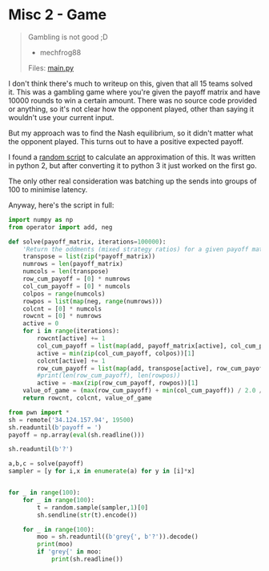 # Misc 2 - Game

> Gambling is not good ;D
> 
> - mechfrog88
>
> Files: [main.py](main.py)

I don't think there's much to writeup on this, given that all 15 teams solved it. This was a gambling game where you're given the payoff matrix and have 10000 rounds to win a certain amount. There was no source code provided or anything, so it's not clear how the opponent played, other than saying it wouldn't use your current input.

But my approach was to find the Nash equilibrium, so it didn't matter what the opponent played. This turns out to have a positive expected payoff.

I found a [random script](https://code.activestate.com/recipes/496825-game-theory-payoff-matrix-solver/) to calculate an approximation of this. It was written in python 2, but after converting it to python 3 it just worked on the first go.

The only other real consideration was batching up the sends into groups of 100 to minimise latency.

Anyway, here's the script in full:

```py
import numpy as np
from operator import add, neg

def solve(payoff_matrix, iterations=100000):
    'Return the oddments (mixed strategy ratios) for a given payoff matrix'
    transpose = list(zip(*payoff_matrix))
    numrows = len(payoff_matrix)
    numcols = len(transpose)
    row_cum_payoff = [0] * numrows
    col_cum_payoff = [0] * numcols
    colpos = range(numcols)
    rowpos = list(map(neg, range(numrows)))
    colcnt = [0] * numcols
    rowcnt = [0] * numrows
    active = 0
    for i in range(iterations):
        rowcnt[active] += 1        
        col_cum_payoff = list(map(add, payoff_matrix[active], col_cum_payoff))
        active = min(zip(col_cum_payoff, colpos))[1]
        colcnt[active] += 1       
        row_cum_payoff = list(map(add, transpose[active], row_cum_payoff))
        #print(len(row_cum_payoff), len(rowpos))
        active = -max(zip(row_cum_payoff, rowpos))[1]
    value_of_game = (max(row_cum_payoff) + min(col_cum_payoff)) / 2.0 / iterations
    return rowcnt, colcnt, value_of_game

from pwn import *
sh = remote('34.124.157.94', 19500)
sh.readuntil(b'payoff = ')
payoff = np.array(eval(sh.readline()))

sh.readuntil(b'?')

a,b,c = solve(payoff)
sampler = [y for i,x in enumerate(a) for y in [i]*x]


for _ in range(100):
    for _ in range(100):
        t = random.sample(sampler,1)[0]
        sh.sendline(str(t).encode())

    for _ in range(100):
        moo = sh.readuntil((b'grey{', b'?')).decode()
        print(moo)
        if 'grey{' in moo:
            print(sh.readline())
```